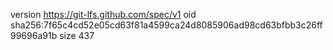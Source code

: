 version https://git-lfs.github.com/spec/v1
oid sha256:7f65c4cd52e05cd63f81a4599ca24d8085906ad98cd63bfbb3c26ff99696a91b
size 437
